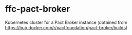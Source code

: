 # ffc-pact-broker
Kubernetes cluster for a Pact Broker instance 
(obtained from https://hub.docker.com/r/pactfoundation/pact-broker/builds)

